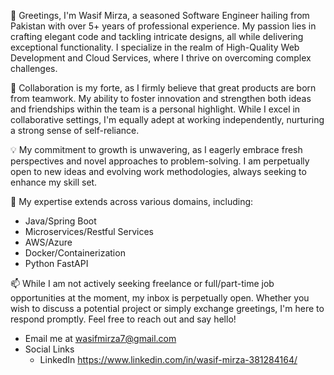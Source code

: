 👋 Greetings, I'm Wasif Mirza, a seasoned Software Engineer hailing from Pakistan with over 5+ years of professional experience. My passion lies in crafting elegant code and tackling intricate designs, all while delivering exceptional functionality. I specialize in the realm of High-Quality Web Development and Cloud Services, where I thrive on overcoming complex challenges.

🚀 Collaboration is my forte, as I firmly believe that great products are born from teamwork. My ability to foster innovation and strengthen both ideas and friendships within the team is a personal highlight. While I excel in collaborative settings, I'm equally adept at working independently, nurturing a strong sense of self-reliance.

💡 My commitment to growth is unwavering, as I eagerly embrace fresh perspectives and novel approaches to problem-solving. I am perpetually open to new ideas and evolving work methodologies, always seeking to enhance my skill set.

🌱 My expertise extends across various domains, including:

- Java/Spring Boot
- Microservices/Restful Services
- AWS/Azure
- Docker/Containerization
- Python FastAPI
  
📫 While I am not actively seeking freelance or full/part-time job opportunities at the moment, my inbox is perpetually open. Whether you wish to discuss a potential project or simply exchange greetings, I'm here to respond promptly. Feel free to reach out and say hello!
   - Email me at wasifmirza7@gmail.com
 - Social Links
   - LinkedIn https://www.linkedin.com/in/wasif-mirza-381284164/

<!---
wasifnbs123/wasifnbs123 is a ✨ special ✨ repository because its `README.md` (this file) appears on your GitHub profile.
You can click the Preview link to take a look at your changes.
--->
